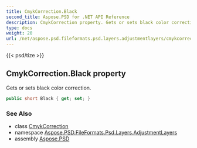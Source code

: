 ```yaml
---
title: CmykCorrection.Black
second_title: Aspose.PSD for .NET API Reference
description: CmykCorrection property. Gets or sets black color correction
type: docs
weight: 20
url: /net/aspose.psd.fileformats.psd.layers.adjustmentlayers/cmykcorrection/black/
---
```

{{< psd/tize >}}
## CmykCorrection.Black property

Gets or sets black color correction.

```csharp
public short Black { get; set; }
```

### See Also

* class [CmykCorrection](../)
* namespace [Aspose.PSD.FileFormats.Psd.Layers.AdjustmentLayers](../../cmykcorrection/)
* assembly [Aspose.PSD](../../../)


